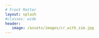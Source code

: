 ```yaml
---
# Front Matter
layout: splash
#classes: wide
header:
   image: /assets/images/cr_with_sim.jpg
---
```

